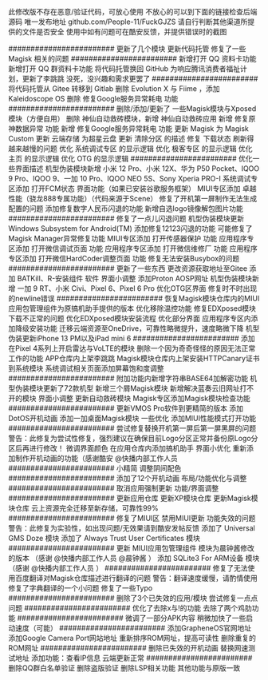 此修改版不存在恶意/验证代码，可放心使用
不放心的可以到下面的链接检查后端源码
唯一发布地址 github.com/People-11/FuckGJZS
请自行判断其他渠道所提供的文件是否安全
使用中如有问题可在酷安反馈，并提供错误时的截图

########################
更新了几个模块
更新代码托管
修复了一些 Magisk 相关的问题
########################
新增打开 QQ 资料卡功能
新增打开 QQ 群资料卡功能
将代码托管换回 GitHub
为响应腾讯消费者福祉计划，更新了李跳跳
没死，没兴趣和需求更罢了
########################
将代码托管从 Gitee 转移到 Gitlab
删除 Evolution X 与 Fiime ，添加 Kaleidoscope OS
删除 修复Google服务异常耗电 功能
########################
删除/添加/更新了 一些Magisk模块与Xposed模块（方便自用）
删除 神仙自动救砖模块，新增 神仙自动救砖应用
新增 修复原神数据异常 功能
新增 修复Google服务异常耗电 功能
更新 Magisk 为 Magisk Custom
更新 云端存储 为超星云盘
更新 清除分区 的描述
修复 下载状态 刷新得越来越慢的问题
优化 系统调试专区 的显示逻辑
优化 极客专区 的显示逻辑
优化 主页 的显示逻辑
优化 OTG 的显示逻辑
########################
优化一些界面描述
机型伪装模块新增 小米 12 Pro、小米 12X、华为 P50 Pocket、IQOO 9 Pro、IQOO 9、一加 10 Pro、IQOO NEO 5S、Sony Xperia PRO-I
系统调试专区添加 打开FCM状态 界面功能（如果已安装谷歌服务框架）
MIUI专区添加 卓越性能（骁龙888专属功能）（代码来源于Scene）
修复了开机第一屏制作无法生成配置的问题
添加修复数字人民币闪退的功能
新增自选logo镜像解包图片功能
########################
修复了一点儿闪退问题
机型伪装模块更新 Windows Subsystem for Android(TM)
添加修复12123闪退的功能
可能修复了Magisk Manager异常修复功能
MIUI专区添加 打开传感器保护 功能
应用程序专区添加 打开微信调试页面 功能
应用程序专区添加 打开微信维修厂 功能
应用程序专区添加 打开微信HardCoder调整页面 功能
修复无法安装Busybox的问题
########################
更新了一些东西
更改资源获取地址至Gitee
添加 BATKill、R-安装组件 软件
界面小调整
添加Proton AOSP网址
机型伪装模块新增 一加 9 RT、小米 Civi、Pixel 6、Pixel 6 Pro
优化OTG区界面
修复时不时出现的newline错误
########################
恢复Magisk模块仓库内的MIUI应用包管理组件为原搞机助手提供的版本
优化移除温控功能
修复EDXposed模块下载不正常的问题
优化EDXposed模块安装流程
优化部分界面
应用程序专区内添加降级安装功能
迁移云端资源至OneDrive，可靠性略微提升，速度略微下降
机型伪装更新iPhone 13 PM以及iPad mini 6
########################
添加在Pixel 4系列上开启雷达与VoLTE的模块
删除一个因为奇奇怪怪的原因无法正常工作的功能
APP仓库内上架李跳跳
Magisk模块仓库内上架安装HTTPCanary证书到系统模块
系统调试相关页面添加屏幕饱和度调整
########################
附加功能内新增字符串BASE64加解密功能
机型伪装模块更新了72款机型
新增三个屑Magisk模块
新增解决蓝奏云旧网址打不开的模块
界面小调整
更新自动救砖模块
Magisk专区添加Magisk模块检查功能
########################
更新VMOS Pro软件到更精简的版本
添加DotOS开机动画
添加一加桌面Magisk模块
一些优化
添加MIUI性能模式打开功能
########################
尝试修复替换开机第一屏后第一屏黑屏的问题
警告：此修复为尝试性修复，强烈建议在确保目前Logo分区正常并备份原Logo分区后再进行修改！
微调界面颜色
在应用仓库内添加搞机助手
界面小优化
重新添加制作开机动画的功能（感谢酷安 @快播内部工作人员
########################
小精简
调整阴间配色
########################
添加了12个开机动画
布局/功能优化与调整
########################
取消应用强制更新
功能/界面调整
########################
更新应用仓库
更新XP模块仓库
更新Magisk模块仓库
云上资源完全迁移至新存储，可靠性99%
########################
修复了MIUI区 禁用MIUI更新 功能失效的问题
警告：此修复为实验性，如出现问题/无效果请到酷安发帖反馈
添加了 Universal GMS Doze 模块
添加了 Always Trust User Certificates 模块
########################
更新 MIUI应用包管理组件 模块为晨钟酱修改的版本 （感谢 @快播内部工作人员 @晨钟酱 ）
添加 SQLite3 For ARM设备 模块 （感谢 @快播内部工作人员 ）
########################
修复了无法使用百度翻译对Magisk仓库描述进行翻译的问题
警告：翻译速度缓慢，请酌情使用
修复了字典翻译的一个小问题
修复了一些Typo
########################
删除了3个已失效的应用/模块
尝试修复一点点问题
########################
优化了去除x与!的功能
去除了两个鸡肋功能
########################
微调了一部分APK内容
稍微加快了一些启动速度（可能）
########################
添加GrapheneOS官网地址
添加Google Camera Port网站地址
重新排序ROM网址，提高可读性
删除重复的ROM网址
########################
删除已失效的开机动画
替换网速测试地址
添加功能：查看IP信息
云端更新正常
########################
删除QQ群白名单验证
删除盗版验证
删除LSP相关功能
其他功能与原版一致